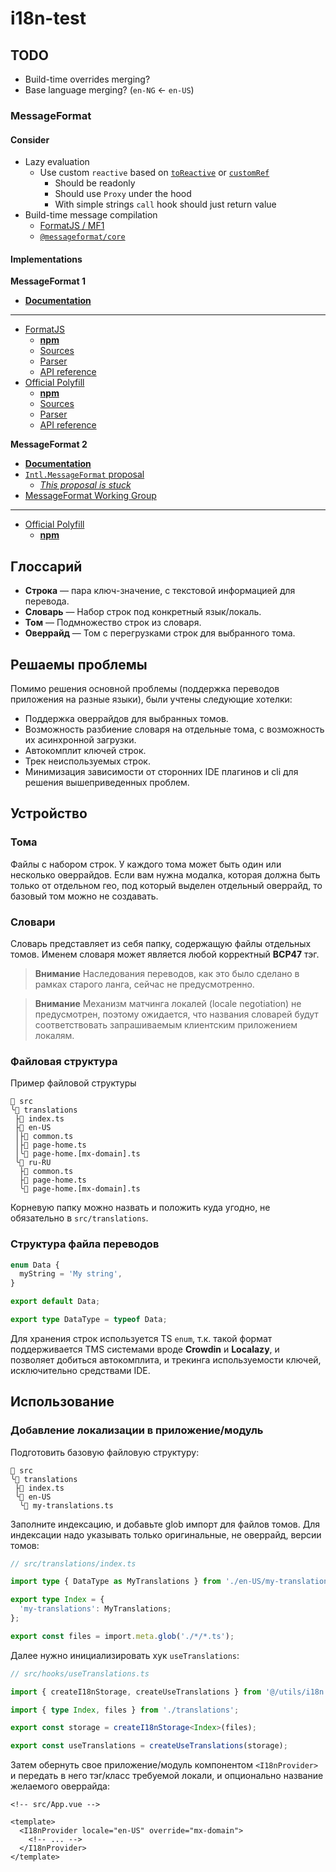 # i18n-test

## TODO

- Build-time overrides merging?
- Base language merging? (`en-NG` <- `en-US`)

### **MessageFormat**

#### Consider

- Lazy evaluation
  - Use custom `reactive` based on [`toReactive`](https://vueuse.org/shared/toReactive/#toreactive) or [`customRef`](https://vuejs.org/api/reactivity-advanced.html#customref)
    - Should be readonly
    - Should use `Proxy` under the hood
    - With simple strings `call` hook should just return value
- Build-time message compilation
  - [FormatJS / MF1](https://formatjs.io/docs/icu-messageformat-parser/)
  - [`@messageformat/core`](https://messageformat.github.io/messageformat/api/core.compilemodule/)

#### Implementations

**MessageFormat 1**

- [**Documentation**](https://unicode-org.github.io/icu/userguide/format_parse/messages/)

---

- [FormatJS](https://formatjs.io/docs/intl-messageformat/)
  - [**npm**](https://www.npmjs.org/package/intl-messageformat)
  - [Sources](https://github.com/formatjs/formatjs)
  - [Parser](https://formatjs.io/docs/icu-messageformat-parser)
  - [API reference](https://formatjs.io/docs/intl-messageformat/#public-api)
- [Official Polyfill](https://messageformat.github.io/messageformat/)
  - [**npm**](https://www.npmjs.com/package/@messageformat/core)
  - [Sources](https://messageformat.github.io/messageformat/)
  - [Parser](https://www.npmjs.com/package/@messageformat/parser)
  - [API reference](https://messageformat.github.io/messageformat/api/)

**MessageFormat 2**

- [**Documentation**](https://unicode-org.github.io/icu/userguide/format_parse/messages/mf2.html)
- [`Intl.MessageFormat` proposal](https://github.com/tc39/proposal-intl-messageformat)
  - [_This proposal is stuck_](https://github.com/tc39/proposal-intl-messageformat/issues/49)
- [MessageFormat Working Group](https://github.com/unicode-org/message-format-wg)

---

- [Official Polyfill](https://github.com/messageformat/messageformat/tree/main/packages/mf2-messageformat)
  - [**npm**](https://www.npmjs.com/package/messageformat)

## Глоссарий

- **Строка** — пара ключ-значение, с текстовой информацией для перевода.
- **Словарь** — Набор строк под конкретный язык/локаль.
- **Том** — Подмножество строк из словаря.
- **Оверрайд** — Том с перегрузками строк для выбранного тома.

## Решаемы проблемы

Помимо решения основной проблемы (поддержка переводов приложения на разные языки), были учтены следующие хотелки:

- Поддержка оверрайдов для выбранных томов.
- Возможность разбиение словаря на отдельные тома, с возможность их асинхронной загрузки.
- Автокомплит ключей строк.
- Трек неиспользуемых строк.
- Минимизация зависимости от сторонних IDE плагинов и cli для решения вышеприведенных проблем.

## Устройство

### Тома

Файлы с набором строк. У каждого тома может быть один или несколько оверрайдов. Если вам нужна модалка, которая должна быть только от отдельном гео, под который выделен отдельный оверрайд, то базовый том можно не создавать.

### Словари

Словарь представляет из себя папку, содержащую файлы отдельных томов. Именем словаря может является любой корректный **BCP47** тэг.

> **Внимание**
> Наследования переводов, как это было сделано в рамках старого ланга, сейчас не предусмотренно.

> **Внимание**
> Механизм матчинга локалей (locale negotiation) не предусмотрен, поэтому ожидается, что названия словарей будут соответствовать запрашиваемым клиентским приложением локалям.

### Файловая структура

Пример файловой структуры

```
📁 src
╰📁 translations
 ├📄 index.ts
 ├📁 en-US
 │├📄 common.ts
 │├📄 page-home.ts
 │╰📄 page-home.[mx-domain].ts
 ╰📁 ru-RU
  ├📄 common.ts
  ├📄 page-home.ts
  ╰📄 page-home.[mx-domain].ts
```

Корневую папку можно назвать и положить куда угодно, не обязательно в `src/translations`.

### Структура файла переводов

```ts
enum Data {
  myString = 'My string',
}

export default Data;

export type DataType = typeof Data;
```

Для хранения строк используется TS `enum`, т.к. такой формат поддерживается TMS системами вроде **Crowdin** и **Localazy**, и позволяет добиться автокомплита, и трекинга используемости ключей, исключительно средствами IDE.

## Использование

### Добавление локализации в приложение/модуль

Подготовить базовую файловую структуру:

```
📁 src
╰📁 translations
 ├📄 index.ts
 ╰📁 en-US
  ╰📄 my-translations.ts
```

Заполните индексацию, и добавьте glob импорт для файлов томов. Для индексации надо указывать только оригинальные, не оверрайд, версии томов:

```ts
// src/translations/index.ts

import type { DataType as MyTranslations } from './en-US/my-translations';

export type Index = {
  'my-translations': MyTranslations;
};

export const files = import.meta.glob('./*/*.ts');
```

Далее нужно инициализировать хук `useTranslations`:

```ts
// src/hooks/useTranslations.ts

import { createI18nStorage, createUseTranslations } from '@/utils/i18n';

import { type Index, files } from './translations';

export const storage = createI18nStorage<Index>(files);

export const useTranslations = createUseTranslations(storage);
```

Затем обернуть свое приложение/модуль компонентом `<I18nProvider>` и передать в него тэг/класс требуемой локали, и опционально название желаемого оверрайда:

```vue
<!-- src/App.vue -->

<template>
  <I18nProvider locale="en-US" override="mx-domain">
    <!-- ... -->
  </I18nProvider>
</template>
```
